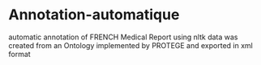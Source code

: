 # Annotation-automatique
automatic annotation of FRENCH Medical Report using nltk 
data was created from an Ontology implemented by PROTEGE and exported in xml format
